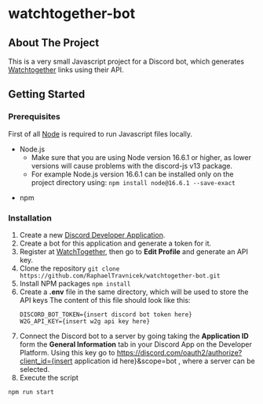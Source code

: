 # watchtogether-bot

## About The Project

This is a very small Javascript project for a Discord bot, which generates [Watchtogether](https://community.w2g.tv/) links using their API.

## Getting Started

### Prerequisites

First of all [Node](https://nodejs.org/en/) is required to run Javascript files locally.

- Node.js
  - Make sure that you are using Node version 16.6.1 or higher, as lower versions will cause problems with the discord-js v13 package.
  - For example Node.js version 16.6.1 can be installed only on the project directory using: `npm install node@16.6.1 --save-exact`

* npm

### Installation

1. Create a new [Discord Developer Application](https://discord.com/developers/applications).
2. Create a bot for this application and generate a token for it.
3. Register at [WatchTogether](https://w2g.tv/), then go to **Edit Profile** and generate an API key.
4. Clone the repository
   `git clone https://github.com/RaphaelTravnicek/watchtogether-bot.git`
5. Install NPM packages `npm install`
6. Create a **.env** file in the same directory, which will be used to store the API keys
   The content of this file should look like this:
   ```
   DISCORD_BOT_TOKEN={insert discord bot token here}
   W2G_API_KEY={insert w2g api key here}
   ```
7. Connect the Discord bot to a server by going taking the **Application ID** form the **General Information** tab in your Discord App on the Developer Platform. Using this key go to https://discord.com/oauth2/authorize?client_id={insert application id here}&scope=bot , where a server can be selected.
8. Execute the script

```
npm run start
```
